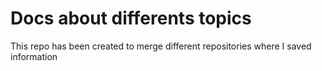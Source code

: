 # Docs about differents topics

This repo has been created to merge different repositories where I saved information